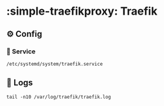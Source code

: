 # :simple-traefikproxy: Traefik

## :gear: Config

### :handshake: Service

```shell
/etc/systemd/system/traefik.service
```

## :file_folder: Logs

```shell
tail -n10 /var/log/traefik/traefik.log
```
